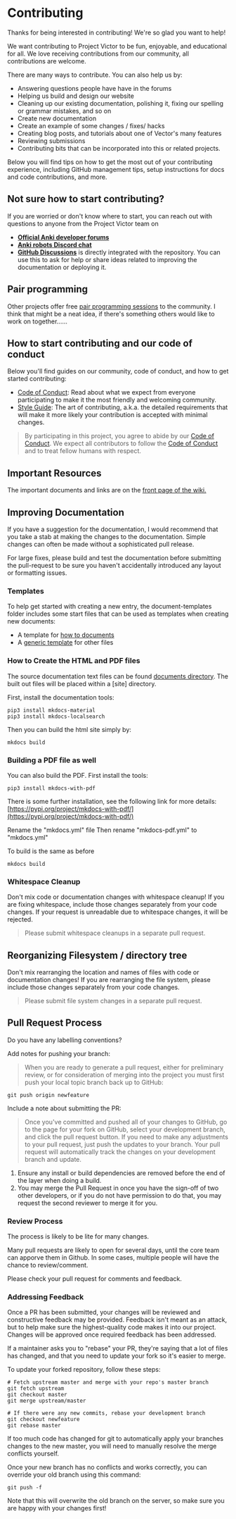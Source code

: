 # Contributing

Thanks for being interested in contributing! We're so glad you want to help!

We want contributing to Project Victor to be fun, enjoyable, and educational
for all.  We love receiving contributions from our community, all contributions
are welcome.

There are many ways to contribute.  You can also help us by:

* Answering questions people have have in the forums
* Helping us build and design our website
* Cleaning up our existing documentation, polishing it, fixing our spelling or
  grammar mistakes, and so on
* Create new documentation
* Create an example of some changes / fixes/ hacks
* Creating blog posts, and tutorials about one of Vector's many features
* Reviewing submissions
* Contributing bits that can be incorporated into this or related projects.

Below you will find tips on how to get the most out of your contributing
experience, including GitHub management tips, setup instructions for docs and
code contributions, and more.

<a name="contact"></a>
## Not sure how to start contributing?

If you are worried or don't know where to start, 
you can reach out with questions to anyone from the
Project Victor team on

* [**Official Anki developer forums**](https://forums.anki.com/)
* [**Anki robots Discord chat**](https://discord.gg/FT8EYwu)
* [**GitHub Discussions**](https://github.com/randym32/Anki.Vector.Documentation/discussions)
  is directly integrated with the repository.  You can use this to ask for help
  or share ideas related to improving the documentation or deploying it.

## Pair programming

Other projects offer free [pair programming sessions](https://gatsby.dev/contributing/pair-programming/)
to the community.  I think that might be a neat idea, if there's something
others would like to work on together......


## How to start contributing and our code of conduct
Below you'll find guides on our community, code of conduct, and how to get
started contributing:

- [Code of Conduct][0]: Read about what we expect
  from everyone participating to make it the most friendly and welcoming
  community.
- [Style Guide][1]: The art of contributing, a.k.a.
  the detailed requirements that will make it more likely your contribution is
  accepted with minimal changes.


> By participating in this project, you agree to abide by our [Code of Conduct][0].
> We expect all contributors to follow the [Code of Conduct][0] and to treat
> fellow humans with respect.


## Important Resources

The important documents and links are on the [front page of the wiki.](../index.md)

## Improving Documentation

If you have a suggestion for the documentation, I would recommend that you take
a stab at making the changes to the documentation.  Simple changes can often be
made without a sophisticated pull release.

For large fixes, please build and test the documentation before submitting the
pull-request to be sure you haven't accidentally introduced any layout or
formatting issues.

### Templates
To help get started with creating a new entry, the document-templates folder
includes some start files that can be used as templates when creating new
documents:

* A template for [how to documents](documents/document-templates/how-to.md)
* A [generic template](documents/document-templates/template.md) for other files


### How to Create the HTML and PDF files

The source documentation text files can be found
[documents directory](/documents). The built out files will be placed within a
[site] directory.

First, install the documentation tools:

    pip3 install mkdocs-material
    pip3 install mkdocs-localsearch


Then you can build the html site simply by:

    mkdocs build

### Building a PDF file as well
You can also build the PDF.  First install the tools:

    pip3 install mkdocs-with-pdf

There is some further installation, see the following link for more details:
[https://pypi.org/project/mkdocs-with-pdf/](https://pypi.org/project/mkdocs-with-pdf/)

Rename the "mkdocs.yml" file
Then rename "mkdocs-pdf.yml" to "mkdocs.yml"

To build is the same as before

    mkdocs build


### Whitespace Cleanup

Don't mix code or documentation changes with whitespace cleanup! If you are
fixing whitespace, include those changes separately from your code changes. If
your request is unreadable due to whitespace changes, it will be rejected.

> Please submit whitespace cleanups in a separate pull request.

## Reorganizing Filesystem / directory tree

Don't mix rearranging the location and names of files with code or documentation
changes! If you are rearranging the file system, please include those changes
separately from your code changes. 

> Please submit file system changes in a separate pull request.

<a name="pull-request-process"></a>
## Pull Request Process

Do you have any labelling conventions?

Add notes for pushing your branch:

> When you are ready to generate a pull request, either for preliminary review,
> or for consideration of merging into the project you must first push your
> local topic branch back up to GitHub:

```
git push origin newfeature
```

Include a note about submitting the PR:

> Once you've committed and pushed all of your changes to GitHub, go to the
> page for your fork on GitHub, select your development branch, and click the
> pull request button. If you need to make any adjustments to your pull
> request, just push the updates to your branch. Your pull request will
> automatically track the changes on your development branch and update.

1. Ensure any install or build dependencies are removed before the end of the
   layer when doing a build.
4. You may merge the Pull Request in once you have the sign-off of two other
   developers, or if you do not have permission to do that, you may request the
   second reviewer to merge it for you.

### Review Process

The process is likely to be lite for many changes.

Many pull requests are likely to open for several days, until the core team
can apporve them in Github.  In some cases, multiple people will have the
chance to review/comment. 

Please check your pull request for comments and feedback.


### Addressing Feedback

Once a PR has been submitted, your changes will be reviewed and constructive
feedback may be provided. Feedback isn't meant as an attack, but to help make
sure the highest-quality code makes it into our project. Changes will be
approved once required feedback has been addressed.

If a maintainer asks you to "rebase" your PR, they're saying that a lot of
files has changed, and that you need to update your fork so it's easier to
merge.

To update your forked repository, follow these steps:

```
# Fetch upstream master and merge with your repo's master branch
git fetch upstream
git checkout master
git merge upstream/master

# If there were any new commits, rebase your development branch
git checkout newfeature
git rebase master
```

If too much code has changed for git to automatically apply your branches
changes to the new master, you will need to manually resolve the merge
conflicts yourself.

Once your new branch has no conflicts and works correctly, you can override
your old branch using this command:

```
git push -f
```

Note that this will overwrite the old branch on the server, so make sure you
are happy with your changes first!


[0]: code_of_conduct.md
[1]: style_guidelines.md
[2]: https://egghead.io/series/how-to-contribute-to-an-open-source-project-on-github
[3]: http://makeapullrequest.com/
[4]: http://www.firsttimersonly.com
[5]: https://gist.github.com/Chaser324/ce0505fbed06b947d962
[6]: link/to/your/project/issue/tracker
[7]: http://tbaggery.com/2008/04/19/a-note-about-git-commit-messages.html
